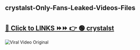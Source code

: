 
 ## crystalst-Only-Fans-Leaked-Videos-Files

# <h2><a href="https://mediaupload.pro?crystalst">🔗 Click to LINKS ⏩⏩ 👉 🟢 crystalst </a></h2>

<a href="https://mediaupload.pro?crystalst" rel="nofollow" data-target="animated-image.originalLink"><img src="https://i.ibb.co.com/xMMVF88/686577567.gif" alt="Viral Video Original" style="max-width: 100%; display: inline-block;" data-target="animated-image.originalImage"></a>
